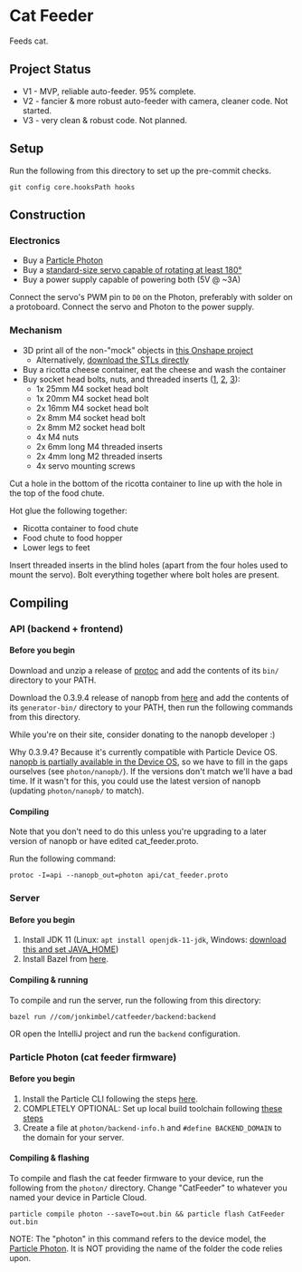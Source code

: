 # Cat Feeder

Feeds cat.

## Project Status

*   V1 - MVP, reliable auto-feeder. 95% complete.
*   V2 - fancier & more robust auto-feeder with camera, cleaner code.
    Not started.
*   V3 - very clean & robust code. Not planned.

## Setup

Run the following from this directory to set up the pre-commit checks.

```
git config core.hooksPath hooks
```

## Construction

### Electronics

*   Buy a [Particle Photon](https://smile.amazon.com/Particle-Reprogrammable-Development-Prototyping-Electronics/dp/B016YNU1A0/)
*   Buy a [standard-size servo capable of rotating at least 180°](https://smile.amazon.com/gp/product/B07BVR816V/)
*   Buy a power supply capable of powering both (5V @ ~3A)

Connect the servo's PWM pin to `D0` on the Photon, preferably with solder on a
protoboard. Connect the servo and Photon to the power supply.

### Mechanism

*   3D print all of the non-"mock" objects in [this Onshape project](https://cad.onshape.com/documents/860fec32e4bfca1868b60fc5/w/15e7cf7a15cfd49a1405bb9f/e/bb58b1b1518a81a205b9291e)
    *   Alternatively, [download the STLs directly](https://drive.google.com/open?id=10rxtRvgRGIzVJ8uLc_RcWd5JzaJx-dav)
*   Buy a ricotta cheese container, eat the cheese and wash the container
*   Buy socket head bolts, nuts, and threaded inserts ([1](https://smile.amazon.com/gp/product/B07F75DMHF/),
    [2](https://smile.amazon.com/gp/product/B0728FBS77/),
    [3](https://smile.amazon.com/gp/product/B07WH59N6T/)):
    *   1x 25mm M4 socket head bolt
    *   1x 20mm M4 socket head bolt
    *   2x 16mm M4 socket head bolt
    *   2x 8mm M4 socket head bolt
    *   2x 8mm M2 socket head bolt
    *   4x M4 nuts
    *   2x 6mm long M4 threaded inserts
    *   2x 4mm long M2 threaded inserts
    *   4x servo mounting screws

Cut a hole in the bottom of the ricotta container to line up with the hole in
the top of the food chute.

Hot glue the following together:

*   Ricotta container to food chute
*   Food chute to food hopper
*   Lower legs to feet

Insert threaded inserts in the blind holes (apart from the four holes used to
mount the servo). Bolt everything together where bolt holes are present.

## Compiling

### API (backend + frontend)

#### Before you begin

Download and unzip a release of
[protoc](https://github.com/protocolbuffers/protobuf/releases) and add the
contents of its `bin/` directory to your PATH.

Download the 0.3.9.4 release of nanopb from [here](https://jpa.kapsi.fi/nanopb/)
and add the contents of its `generator-bin/` directory to your PATH, then run
the following commands from this directory.

While you're on their site, consider donating to the nanopb developer :)

Why 0.3.9.4? Because it's currently compatible with Particle Device OS.
[nanopb is partially available in the Device OS](https://github.com/particle-iot/device-os/issues/1502),
so we have to fill in the gaps ourselves (see `photon/nanopb/`). If the versions
don't match we'll have a bad time. If it wasn't for this, you could use the
latest version of nanopb (updating `photon/nanopb/` to match).

#### Compiling

Note that you don't need to do this unless you're upgrading to a later version
of nanopb or have edited cat_feeder.proto.

Run the following command:

```
protoc -I=api --nanopb_out=photon api/cat_feeder.proto
```

### Server

#### Before you begin

1.  Install JDK 11
    (Linux: `apt install openjdk-11-jdk`,
    Windows: [download this and set JAVA_HOME](https://www.oracle.com/technetwork/java/javase/downloads/jdk11-downloads-5066655.html))
1.  Install Bazel from
    [here](https://docs.bazel.build/versions/master/install-windows.html#installing-menu).

#### Compiling & running

To compile and run the server, run the following from this directory:

```
bazel run //com/jonkimbel/catfeeder/backend:backend
```

OR open the IntelliJ project and run the `backend` configuration.

### Particle Photon (cat feeder firmware)

#### Before you begin

1.  Install the Particle CLI following the steps
    [here](https://docs.particle.io/tutorials/developer-tools/cli/).
1.  COMPLETELY OPTIONAL: Set up local build toolchain following
    [these steps](https://docs.particle.io/tutorials/developer-tools/cli/#compile-and-flash-code-locally)
1.  Create a file at `photon/backend-info.h` and `#define BACKEND_DOMAIN` to the
    domain for your server.

#### Compiling & flashing

To compile and flash the cat feeder firmware to your device, run the following
from the `photon/` directory. Change "CatFeeder" to whatever you named your
device in Particle Cloud.

```
particle compile photon --saveTo=out.bin && particle flash CatFeeder out.bin
```

NOTE: The "photon" in this command refers to the device model, the
[Particle Photon](https://store.particle.io/collections/wifi/products/photon).
It is NOT providing the name of the folder the code relies upon.
